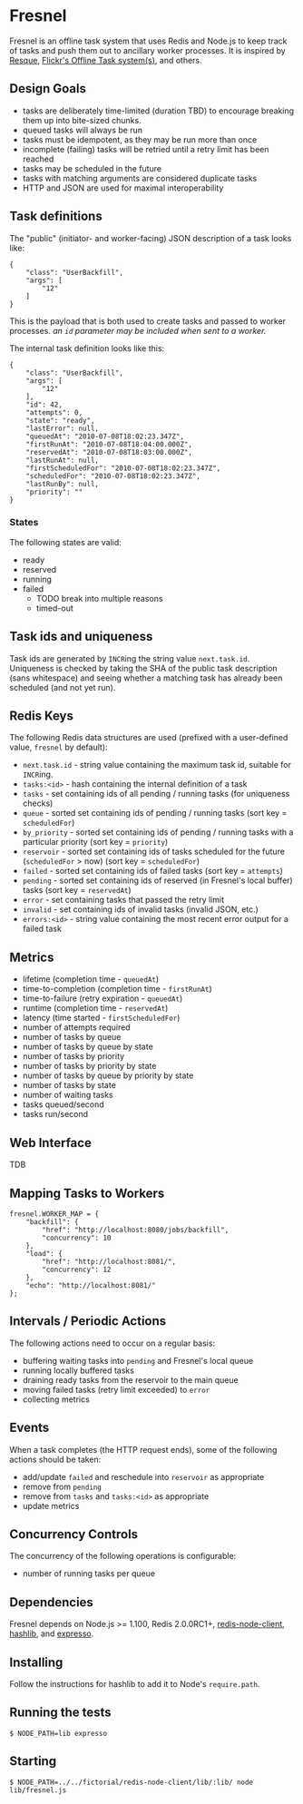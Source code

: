 # Fresnel

Fresnel is an offline task system that uses Redis and Node.js to keep track of
tasks and push them out to ancillary worker processes. It is inspired by
[Resque](http://github.com/defunkt/resque), [Flickr's Offline Task
system(s)](http://code.flickr.com/blog/2008/09/26/flickr-engineers-do-it-offline/),
and others.

## Design Goals

* tasks are deliberately time-limited (duration TBD) to encourage breaking them
  up into bite-sized chunks.
* queued tasks will always be run
* tasks must be idempotent, as they may be run more than once
* incomplete (failing) tasks will be retried until a retry limit has been
  reached
* tasks may be scheduled in the future
* tasks with matching arguments are considered duplicate tasks
* HTTP and JSON are used for maximal interoperability

## Task definitions

The "public" (initiator- and worker-facing) JSON description of a task looks
like:

    {
        "class": "UserBackfill",
        "args": [
            "12"
        ]
    }

This is the payload that is both used to create tasks and passed to worker
processes. _an `id` parameter may be included when sent to a worker._

The internal task definition looks like this:

    {
        "class": "UserBackfill",
        "args": [
            "12"
        ],
        "id": 42,
        "attempts": 0,
        "state": "ready",
        "lastError": null,
        "queuedAt": "2010-07-08T18:02:23.347Z",
        "firstRunAt": "2010-07-08T18:04:00.000Z",
        "reservedAt": "2010-07-08T18:03:00.000Z",
        "lastRunAt": null,
        "firstScheduledFor": "2010-07-08T18:02:23.347Z",
        "scheduledFor": "2010-07-08T18:02:23.347Z",
        "lastRunBy": null,
        "priority": ""
    }

### States

The following states are valid:

* ready
* reserved
* running
* failed
   * TODO break into multiple reasons
   * timed-out

## Task ids and uniqueness

Task ids are generated by `INCR`ing the string value `next.task.id`. Uniqueness
is checked by taking the SHA of the public task description (sans whitespace)
and seeing whether a matching task has already been scheduled (and not yet run).

## Redis Keys

The following Redis data structures are used (prefixed with a user-defined
value, `fresnel` by default):

* `next.task.id` - string value containing the maximum task id, suitable for
  `INCR`ing.
* `tasks:<id>` - hash containing the internal definition of a task
* `tasks` - set containing ids of all pending / running tasks (for uniqueness
  checks)
* `queue` - sorted set containing ids of pending / running tasks (sort key =
  `scheduledFor`)
* `by_priority` - sorted set containing ids of pending / running tasks with a
  particular priority (sort key = `priority`)
* `reservoir` - sorted set containing ids of tasks scheduled for the future
  (`scheduledFor` > now) (sort key = `scheduledFor`)
* `failed` - sorted set containing ids of failed tasks (sort key = `attempts`)
* `pending` - sorted set containing ids of reserved (in Fresnel's local buffer)
  tasks (sort key = `reservedAt`)
* `error` - set containing tasks that passed the retry limit
* `invalid` - set containing ids of invalid tasks (invalid JSON, etc.)
* `errors:<id>` - string value containing the most recent error output for a
  failed task

## Metrics

* lifetime (completion time - `queuedAt`)
* time-to-completion (completion time - `firstRunAt`)
* time-to-failure (retry expiration - `queuedAt`)
* runtime (completion time - `reservedAt`)
* latency (time started - `firstScheduledFor`)
* number of attempts required
* number of tasks by queue
* number of tasks by queue by state
* number of tasks by priority
* number of tasks by priority by state
* number of tasks by queue by priority by state
* number of tasks by state
* number of waiting tasks
* tasks queued/second
* tasks run/second

## Web Interface

TDB

## Mapping Tasks to Workers

    fresnel.WORKER_MAP = {
        "backfill": {
            "href": "http://localhost:8080/jobs/backfill",
            "concurrency": 10
        },
        "load": {
            "href": "http://localhost:8081/",
            "concurrency": 12
        },
        "echo": "http://localhost:8081/"
    };

## Intervals / Periodic Actions

The following actions need to occur on a regular basis:

* buffering waiting tasks into `pending` and Fresnel's local queue
* running locally buffered tasks
* draining ready tasks from the reservoir to the main queue
* moving failed tasks (retry limit exceeded) to `error`
* collecting metrics

## Events

When a task completes (the HTTP request ends), some of the following actions
should be taken:

* add/update `failed` and reschedule into `reservoir` as
  appropriate
* remove from `pending`
* remove from `tasks` and `tasks:<id>` as appropriate
* update metrics

## Concurrency Controls

The concurrency of the following operations is configurable:

* number of running tasks per queue

## Dependencies

Fresnel depends on Node.js >= 1.100, Redis 2.0.0RC1+,
[redis-node-client](http://github.com/mojodna/redis-node-client),
[hashlib](http://github.com/brainfucker/hashlib), and
[expresso](http://github.com/visionmedia/expresso).

## Installing

Follow the instructions for hashlib to add it to Node's `require.path`.

## Running the tests

    $ NODE_PATH=lib expresso

## Starting

    $ NODE_PATH=../../fictorial/redis-node-client/lib/:lib/ node lib/fresnel.js
